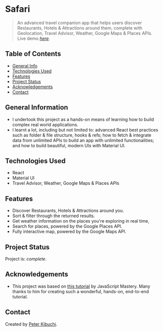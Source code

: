 # Safari

> An advanced travel companion app that helps users discover Restaurants, Hotels & Attractions around them, complete with Geolocation, Travel Advisor, Weather, Google Maps & Places APIs.
> Live demo [_here_](https://safari-advisor.netlify.app/).

## Table of Contents

- [General Info](#general-information)
- [Technologies Used](#technologies-used)
- [Features](#features)
- [Project Status](#project-status)
- [Acknowledgements](#acknowledgements)
- [Contact](#contact)

## General Information

- I undertook this project as a hands-on means of learning how to build complex real world applications.
- I learnt a lot, including but not limited to: advanced React best practices such as folder & file structure, hooks & refs; how to fetch & integrate data from unlimited APIs to build an app with unlimited functionalities; and how to build beautiful, modern UIs with Material UI.

## Technologies Used

- React
- Material UI
- Travel Advisor, Weather, Google Maps & Places APIs

## Features

- Discover Restaurants, Hotels & Attractions around you.
- Sort & filter through the returned results.
- Get weather information on the places you're exploring in real time,
- Search for places, powered by the Google Places API.
- Fully interactive map, powered by the Google Maps API.

## Project Status

Project is: _complete_.

## Acknowledgements

- This project was based on [this tutorial](https://youtu.be/UKdQjQX1Pko) by JavaScript Mastery. Many thanks to him for creating such a wonderful, hands-on, end-to-end tutorial.

## Contact

Created by [Peter Kibuchi](https://www.peterkibuchi.com/).
